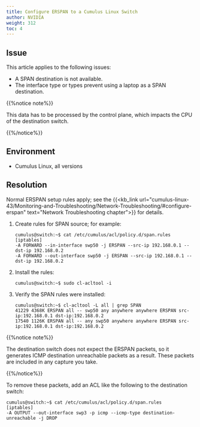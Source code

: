 ```yaml
---
title: Configure ERSPAN to a Cumulus Linux Switch
author: NVIDIA
weight: 312
toc: 4
---
```


## Issue

This article applies to the following issues:

- A SPAN destination is not available.
- The interface type or types prevent using a laptop as a SPAN destination.

{{%notice note%}}

This data has to be processed by the control plane, which impacts the CPU of the destination switch.

{{%/notice%}}

## Environment

- Cumulus Linux, all versions

## Resolution

Normal ERSPAN setup rules apply; see the {{<kb_link url="cumulus-linux-43/Monitoring-and-Troubleshooting/Network-Troubleshooting/#configure-erspan" text="Network Troubleshooting chapter">}} for details.

1.  Create rules for SPAN source; for example:  

        cumulus@switch:~$ cat /etc/cumulus/acl/policy.d/span.rules
        [iptables]
        -A FORWARD --in-interface swp50 -j ERSPAN --src-ip 192.168.0.1 --dst-ip 192.168.0.2
        -A FORWARD --out-interface swp50 -j ERSPAN --src-ip 192.168.0.1 --dst-ip 192.168.0.2

2.  Install the rules:  

        cumulus@switch:~$ sudo cl-acltool -i

3.  Verify the SPAN rules were installed:  

        cumulus@switch:~$ cl-acltool -L all | grep SPAN
        41229 4368K ERSPAN all -- swp50 any anywhere anywhere ERSPAN src-ip:192.168.0.1 dst-ip:192.168.0.2
        17540 1126K ERSPAN all -- any swp50 anywhere anywhere ERSPAN src-ip:192.168.0.1 dst-ip:192.168.0.2

{{%notice note%}}

The destination switch does not expect the ERSPAN packets, so it generates ICMP destination unreachable packets as a result. These packets are included in any capture you take.

{{%/notice%}}

To remove these packets, add an ACL like the following to the destination switch:

    cumulus@switch:~$ cat /etc/cumulus/acl/policy.d/span.rules
    [iptables]
    -A OUTPUT --out-interface swp3 -p icmp --icmp-type destination-unreachable -j DROP

<!-- ## Comments

**Rodney Olesak** June 26, 2020 16:52

To see the ERSPAN traffic at the destination IP using Wireshark, when selecting the interface to listen to, enter the following for protocol/filter:

    ip proto 0x2f

Once you start the capture, you will see the traffic from the device, without the GRE tunnel on you local wireshark. -->
